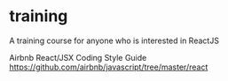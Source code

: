 # training
A training course for anyone who is interested in ReactJS

Airbnb React/JSX Coding Style Guide
https://github.com/airbnb/javascript/tree/master/react